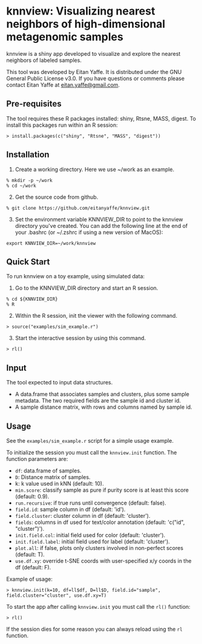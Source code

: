 # knnview: Visualizing nearest neighbors of high-dimensional metagenomic samples

knnview is a shiny app developed to visualize and explore the nearest 
neighbors of labeled samples.

This tool was developed by Eitan Yaffe. It is distributed under the GNU General
Public License v3.0. If you have questions or comments please contact Eitan
Yaffe at eitan.yaffe@gmail.com.

## Pre-requisites

The tool requires these R packages installed: shiny, Rtsne, MASS,
digest. To install this packages run within an R session:
```
> install.packages(c("shiny", "Rtsne", "MASS", "digest"))
```

## Installation

1. Create a working directory. Here we use ~/work as an example.
```
% mkdir -p ~/work
% cd ~/work
```

2. Get the source code from github.
```
% git clone https://github.com/eitanyaffe/knnview.git
```

3. Set the environment variable KNNVIEW_DIR to point to the knnview
directory you've created. You can add the following line at the end of your 
.bashrc (or ~/.zshrc if using a new version of MacOS):
```
export KNNVIEW_DIR=~/work/knnview
```

## Quick Start

To run knnview on a toy example, using simulated data:

1. Go to the KNNVIEW_DIR directory and start an R session.
```
% cd ${KNNVIEW_DIR}
% R
```

2. Within the R session, init the viewer with the following command.
```
> source("examples/sim_example.r")
```

3. Start the interactive session by using this command.
```
> rl()
```

## Input

The tool expected to input data structures.

* A data.frame that associates samples and clusters, plus some sample
  metadata. The two required fields are the sample id and cluster id.
* A sample distance matrix, with rows and columns named by sample id.

## Usage

See the `examples/sim_example.r` script for a simple usage example. 

To initialize the session you must call the
`knnview.init` function. The function parameters are:
* `df`: data.frame of samples.
* `D`: Distance matrix of samples.
* k: k value used in kNN (default: 10).
* `min.score`: classify sample as pure if purity score is at least
  this score (default: 0.9).
* `run.recursive`: if true runs until convergence (default: false).
* `field.id`: sample column in df (default: 'id').
* `field.cluster`: cluster column in df (default: 'cluster').
* `fields`: columns in df used for text/color annotation (default: 'c("id", "cluster")').
* `init.field.col`: initial field used for color (default: 'cluster').
* `init.field.label`: initial field used for label (default: 'cluster').
* `plot.all`: if false, plots only clusters involved in non-perfect
  scores (default: T).
* `use.df.xy`: override t-SNE coords with user-specified x/y coords in
  the df (default: F).

Example of usage:
```
> knnview.init(k=10, df=ll$df, D=ll$D, field.id="sample",
field.cluster="cluster", use.df.xy=T)
```

To start the app after calling `knnview.init` you must call the `rl()`
function:
```
> rl()
```

If the session dies for some reason you can always reload using the
`rl` function. 
